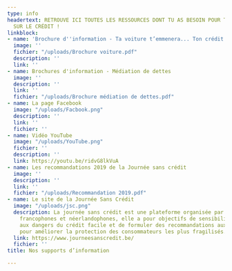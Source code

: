```yaml
---
type: info
headertext: RETROUVE ICI TOUTES LES RESSOURCES DONT TU AS BESOIN POUR TOUT SAVOIR
  SUR LE CRÉDIT !
linkblock:
- name: 'Brochure d''information - Ta voiture t’emmenera... Ton crédit te suivera '
  image: ''
  fichier: "/uploads/Brochure voiture.pdf"
  description: ''
  link: ''
- name: Brochures d'information - Médiation de dettes
  image: ''
  description: ''
  link: ''
  fichier: "/uploads/Brochure médiation de dettes.pdf"
- name: La page Facebook
  image: "/uploads/Facbook.png"
  description: ''
  link: ''
  fichier: ''
- name: Vidéo YouTube
  image: "/uploads/YouTube.png"
  fichier: ''
  description: ''
  link: https://youtu.be/ridvG8lkVuA
- name: Les recommandations 2019 de la Journée sans crédit
  image: ''
  description: ''
  link: ''
  fichier: "/uploads/Recommandation 2019.pdf"
- name: Le site de la Journée Sans Crédit
  image: "/uploads/jsc.png"
  description: La journée sans crédit est une plateforme organisée par 31 associations
    francophones et néerlandophones, elle a pour objectifs de sensibiliser les consommateurs
    aux dangers du crédit facile et de formuler des recommandations aux pouvoirs publics
    pour améliorer la protection des consommateurs les plus fragilisés.
  link: https://www.journeesanscredit.be/
  fichier: ''
title: Nos supports d’information

---
```

